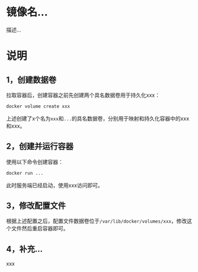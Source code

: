 # 镜像名...

描述...

# 说明

## 1，创建数据卷

拉取容器后，创建容器之前先创建两个具名数据卷用于持久化xxx：

```bash
docker volume create xxx
```

上述创建了x个名为`xxx`和`...`的具名数据卷，分别用于映射和持久化容器中的xxx和xxx。

## 2，创建并运行容器

使用以下命令创建容器：

```bash
docker run ...
```

此时服务端已经启动，使用xxx访问即可。

## 3，修改配置文件

根据上述配置之后，配置文件数据卷位于`/var/lib/docker/volumes/xxx`，修改这个文件然后重启容器即可。

## 4，补充...

xxx